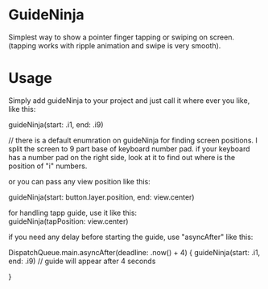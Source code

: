 # GuideNinja
Simplest way to show a pointer finger tapping or swiping on screen. (tapping works with ripple animation and swipe is very smooth).


# Usage
Simply add guideNinja to your project and just call it where ever you like, like this:


guideNinja(start: .i1, end: .i9) 

// there is a default enumration on guideNinja for finding screen positions. I split the screen to 9 part base of keyboard number pad. if your keyboard has a number pad on the right side, look at it to find out where is the position of "i" numbers.
  
  
or you can pass any view position like this:
  
guideNinja(start: button.layer.position, end: view.center)
  
  
  
for handling tapp guide, use it like this:  
guideNinja(tapPosition: view.center)



if you need any delay before starting the guide, use "asyncAfter" like this:

DispatchQueue.main.asyncAfter(deadline: .now() + 4) {
  guideNinja(start: .i1, end: .i9) // guide will appear after 4 seconds
  
}
